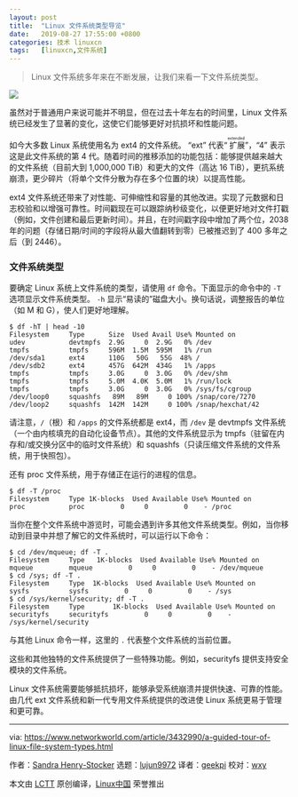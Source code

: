 ```yaml
---
layout: post
title:	"Linux 文件系统类型导览"
date:	2019-08-27 17:55:00 +0800 
categories:	技术 linuxcn 
tags:	[linuxcn,文件系统]
---
```




> 
> Linux 文件系统多年来在不断发展，让我们来看一下文件系统类型。
> 
> 
> 


![](/Asserts/Images//attachment/album/201908/27/175516vzrp4j4zevcqr66c.jpg)


虽然对于普通用户来说可能并不明显，但在过去十年左右的时间里，Linux 文件系统已经发生了显著的变化，这使它们能够更好对抗损坏和性能问题。


如今大多数 Linux 系统使用名为 ext4 的文件系统。 “ext” 代表“<ruby> 扩展 <rt>  extended </rt></ruby>”，“4” 表示这是此文件系统的第 4 代。随着时间的推移添加的功能包括：能够提供越来越大的文件系统（目前大到 1,000,000 TiB）和更大的文件（高达 16 TiB），更抗系统崩溃，更少碎片（将单个文件分散为存在多个位置的块）以提高性能。


ext4 文件系统还带来了对性能、可伸缩性和容量的其他改进。实现了元数据和日志校验和以增强可靠性。时间戳现在可以跟踪纳秒级变化，以便更好地对文件打戳（例如，文件创建和最后更新时间）。并且，在时间戳字段中增加了两个位，2038 年的问题（存储日期/时间的字段将从最大值翻转到零）已被推迟到了 400 多年之后（到 2446）。


### 文件系统类型


要确定 Linux 系统上文件系统的类型，请使用 `df` 命令。下面显示的命令中的 `-T` 选项显示文件系统类型。 `-h` 显示“易读的”磁盘大小。换句话说，调整报告的单位（如 M 和 G），使人们更好地理解。



```
$ df -hT | head -10
Filesystem     Type      Size  Used Avail Use% Mounted on
udev           devtmpfs  2.9G     0  2.9G   0% /dev
tmpfs          tmpfs     596M  1.5M  595M   1% /run
/dev/sda1      ext4      110G   50G   55G  48% /
/dev/sdb2      ext4      457G  642M  434G   1% /apps
tmpfs          tmpfs     3.0G     0  3.0G   0% /dev/shm
tmpfs          tmpfs     5.0M  4.0K  5.0M   1% /run/lock
tmpfs          tmpfs     3.0G     0  3.0G   0% /sys/fs/cgroup
/dev/loop0     squashfs   89M   89M     0 100% /snap/core/7270
/dev/loop2     squashfs  142M  142M     0 100% /snap/hexchat/42
```

请注意，`/`（根）和 `/apps` 的文件系统都是 ext4，而 `/dev` 是 devtmpfs 文件系统（一个由内核填充的自动化设备节点）。其他的文件系统显示为 tmpfs（驻留在内存和/或交换分区中的临时文件系统）和 squashfs（只读压缩文件系统的文件系统，用于快照包）。


还有 proc 文件系统，用于存储正在运行的进程的信息。



```
$ df -T /proc
Filesystem     Type 1K-blocks  Used Available Use% Mounted on
proc           proc         0     0         0    - /proc
```

当你在整个文件系统中游览时，可能会遇到许多其他文件系统类型。例如，当你移动到目录中并想了解它的文件系统时，可以运行以下命令：



```
$ cd /dev/mqueue; df -T .
Filesystem     Type   1K-blocks  Used Available Use% Mounted on
mqueue         mqueue         0     0         0    - /dev/mqueue
$ cd /sys; df -T .
Filesystem     Type  1K-blocks  Used Available Use% Mounted on
sysfs          sysfs         0     0         0    - /sys
$ cd /sys/kernel/security; df -T .
Filesystem     Type       1K-blocks  Used Available Use% Mounted on
securityfs     securityfs         0     0         0    - /sys/kernel/security
```

与其他 Linux 命令一样，这里的 `.` 代表整个文件系统的当前位置。


这些和其他独特的文件系统提供了一些特殊功能。例如，securityfs 提供支持安全模块的文件系统。


Linux 文件系统需要能够抵抗损坏，能够承受系统崩溃并提供快速、可靠的性能。由几代 ext 文件系统和新一代专用文件系统提供的改进使 Linux 系统更易于管理和更可靠。




---


via: <https://www.networkworld.com/article/3432990/a-guided-tour-of-linux-file-system-types.html>


作者：[Sandra Henry-Stocker](https://www.networkworld.com/author/Sandra-Henry_Stocker/) 选题：[lujun9972](https://github.com/lujun9972) 译者：[geekpi](https://github.com/geekpi) 校对：[wxy](https://github.com/wxy)


本文由 [LCTT](https://github.com/LCTT/TranslateProject) 原创编译，[Linux中国](https://linux.cn/) 荣誉推出
